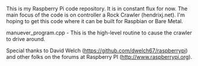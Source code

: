 This is my Raspberry Pi code repository. It is in constant flux for now. The main focus of the code 
is on controller a Rock Crawler (hendrixj.net).
I'm hoping to get this code where it can be built for Raspbian or Bare Metal.

manuever_program.cpp - This is the high-level routine to cause the crawler to
                       drive around.
                       
Special thanks to David Welch (https://github.com/dwelch67/raspberrypi) and 
other folks on the forums at Raspberry PI (http://www.raspberrypi.org).